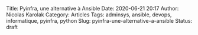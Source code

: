 Title: Pyinfra, une alternative à Ansible
Date: 2020-06-21 20:17
Author: Nicolas Karolak
Category: Articles
Tags: adminsys, ansible, devops, informatique, pyinfra, python
Slug: pyinfra-une-alternative-a-ansible
Status: draft


